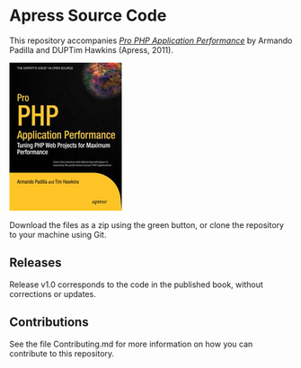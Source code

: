 # Apress Source Code

This repository accompanies [*Pro PHP Application Performance*](http://www.apress.com/9781430228981) by Armando Padilla and DUPTim Hawkins (Apress, 2011).

![Cover image](9781430228981.jpg)

Download the files as a zip using the green button, or clone the repository to your machine using Git.

## Releases

Release v1.0 corresponds to the code in the published book, without corrections or updates.

## Contributions

See the file Contributing.md for more information on how you can contribute to this repository.
